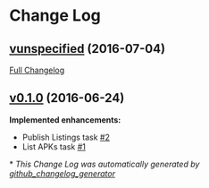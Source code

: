 # Change Log

## [vunspecified](https://github.com/maxirosson/jdroid-googleplay-publisher-plugin/tree/vunspecified) (2016-07-04)
[Full Changelog](https://github.com/maxirosson/jdroid-googleplay-publisher-plugin/compare/v0.1.0...vunspecified)

## [v0.1.0](https://github.com/maxirosson/jdroid-googleplay-publisher-plugin/tree/v0.1.0) (2016-06-24)
**Implemented enhancements:**

- Publish Listings task [\#2](https://github.com/maxirosson/jdroid-googleplay-publisher-plugin/issues/2)
- List APKs task [\#1](https://github.com/maxirosson/jdroid-googleplay-publisher-plugin/issues/1)



\* *This Change Log was automatically generated by [github_changelog_generator](https://github.com/skywinder/Github-Changelog-Generator)*